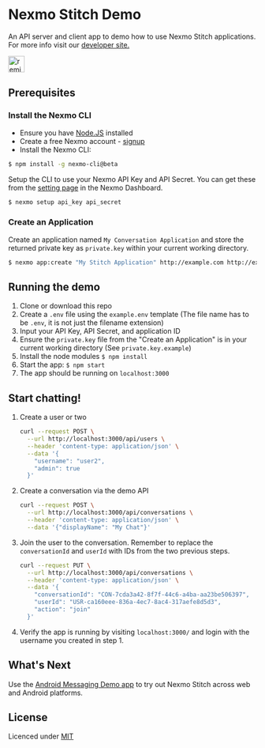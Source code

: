 # Nexmo Stitch Demo

An API server and client app to demo how to use Nexmo Stitch applications. For more info visit our [developer site.](https://developer.nexmo.com/stitch/overview)

<!-- Remix Button -->
<a href="https://glitch.com/edit/#!/remix/nexmo-stitch">
  <img src="https://cdn.glitch.com/2bdfb3f8-05ef-4035-a06e-2043962a3a13%2Fremix%402x.png?1513093958726" alt="remix button" aria-label="remix" height="33">
</a>

## Prerequisites

### Install the Nexmo CLI

* Ensure you have [Node.JS](https://nodejs.org/) installed
* Create a free Nexmo account - [signup](https://dashboard.nexmo.com)
* Install the Nexmo CLI:

```bash
$ npm install -g nexmo-cli@beta
```

Setup the CLI to use your Nexmo API Key and API Secret. You can get these from the [setting page](https://dashboard.nexmo.com/settings) in the Nexmo Dashboard.

```bash
$ nexmo setup api_key api_secret
```

### Create an Application

Create an application named `My Conversation Application` and store the returned private key as `private.key` within your current working directory.

```sh
$ nexmo app:create "My Stitch Application" http://example.com http://example.com --type=rtc --keyfile=private.key
```

## Running the demo

1. Clone or download this repo
1. Create a `.env` file using the `example.env` template (The file name has to be `.env`, it is not just the filename extension)
1. Input your API Key, API Secret, and application ID
1. Ensure the `private.key` file from the "Create an Application" is in your current working directory (See `private.key.example`)
1. Install the node modules `$ npm install`
1. Start the app: `$ npm start`
1. The app should be running on `localhost:3000`

## Start chatting!

1. Create a user or two
   ```sh
   curl --request POST \
     --url http://localhost:3000/api/users \
     --header 'content-type: application/json' \
     --data '{
	   "username": "user2",
	   "admin": true
     }'
   ```

2. Create a conversation via the demo API
   ```sh
   curl --request POST \
     --url http://localhost:3000/api/conversations \
     --header 'content-type: application/json' \
     --data '{"displayName": "My Chat"}'
   ```

3. Join the user to the conversation. Remember to replace the `conversationId` and `userId` with IDs from the two previous steps.
   ```sh
   curl --request PUT \
     --url http://localhost:3000/api/conversations \
     --header 'content-type: application/json' \
     --data '{
	   "conversationId": "CON-7cda3a42-8f7f-44c6-a4ba-aa23be506397",
	   "userId": "USR-ca160eee-836a-4ec7-8ac4-317aefe8d5d3",
	   "action": "join"
     }'
   ```

4. Verify the app is running by visiting `localhost:3000/` and login with the username you created in step 1.

## What's Next

Use the [Android Messaging Demo app](https://github.com/Nexmo/messaging-demo-android) to try out Nexmo Stitch across web and Android platforms.

## License 

Licenced under [MIT](LICENSE)
